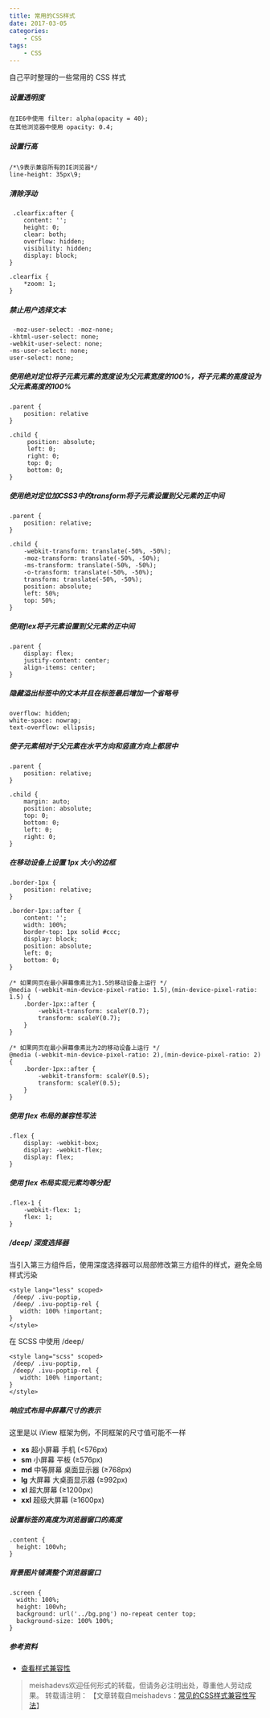 ```yaml
---
title: 常用的CSS样式
date: 2017-03-05
categories:
	- CSS
tags:
    - CSS
---
```


自己平时整理的一些常用的 CSS 样式
<!--more-->

##### 设置透明度

	在IE6中使用 filter: alpha(opacity = 40);
	在其他浏览器中使用 opacity: 0.4;

##### 设置行高

	/*\9表示兼容所有的IE浏览器*/  
	line-height: 35px\9;

##### 清除浮动

	 .clearfix:after {
	    content: '';
	    height: 0;
	    clear: both;
	    overflow: hidden;
	    visibility: hidden;
	    display: block;
	}
	
	.clearfix {
	    *zoom: 1;
	}

##### 禁止用户选择文本

	 -moz-user-select: -moz-none;
	-khtml-user-select: none;
	-webkit-user-select: none;
	-ms-user-select: none;
	user-select: none;

##### 使用绝对定位将子元素元素的宽度设为父元素宽度的100%，将子元素的高度设为父元素高度的100%

	.parent {
		position: relative
	}
	
	.child {
		 position: absolute;
	     left: 0;
	     right: 0;
	     top: 0;
		 bottom: 0;
	}

##### 使用绝对定位加CSS3中的transform将子元素设置到父元素的正中间

	.parent {
	    position: relative;
	}
	
	.child {
		-webkit-transform: translate(-50%, -50%);
		-moz-transform: translate(-50%, -50%);
	    -ms-transform: translate(-50%, -50%);
	    -o-transform: translate(-50%, -50%);
	    transform: translate(-50%, -50%);
	    position: absolute;
	    left: 50%;
	    top: 50%;
	}

##### 使用flex将子元素设置到父元素的正中间

	.parent {
		display: flex;
	    justify-content: center;
	    align-items: center;
	}

##### 隐藏溢出标签中的文本并且在标签最后增加一个省略号

	overflow: hidden;
	white-space: nowrap;
	text-overflow: ellipsis;

##### 使子元素相对于父元素在水平方向和竖直方向上都居中

	.parent {
	    position: relative;
	}
	
	.child {
	    margin: auto;
	    position: absolute;
	    top: 0;
	    bottom: 0;
	    left: 0;
	    right: 0;
	}

##### 在移动设备上设置 1px 大小的边框

 	.border-1px {
        position: relative;
    }

    .border-1px::after {
        content: '';
        width: 100%;
        border-top: 1px solid #ccc;
        display: block;
        position: absolute;
        left: 0;
        bottom: 0;
    }
    
    /* 如果网页在最小屏幕像素比为1.5的移动设备上运行 */
    @media (-webkit-min-device-pixel-ratio: 1.5),(min-device-pixel-ratio: 1.5) {
        .border-1px::after {
            -webkit-transform: scaleY(0.7);
            transform: scaleY(0.7);
        }
    }
    
    /* 如果网页在最小屏幕像素比为2的移动设备上运行 */
    @media (-webkit-min-device-pixel-ratio: 2),(min-device-pixel-ratio: 2) {
        .border-1px::after {
            -webkit-transform: scaleY(0.5);
            transform: scaleY(0.5);
        }
    }

##### 使用 flex 布局的兼容性写法

	.flex {
	    display: -webkit-box;
	    display: -webkit-flex;
	    display: flex;
	}

##### 使用 flex 布局实现元素均等分配

	.flex-1 {
		-webkit-flex: 1;
	    flex: 1;
	}

##### /deep/ 深度选择器
当引入第三方组件后，使用深度选择器可以局部修改第三方组件的样式，避免全局样式污染

	<style lang="less" scoped>
	 /deep/ .ivu-poptip,
	 /deep/ .ivu-poptip-rel {
	   width: 100% !important;
	}
	</style>
	
在 SCSS 中使用 /deep/

	<style lang="scss" scoped>
	 /deep/ .ivu-poptip,
	 /deep/ .ivu-poptip-rel {
	   width: 100% !important;
	}
	</style>

##### 响应式布局中屏幕尺寸的表示
这里是以 iView 框架为例，不同框架的尺寸值可能不一样

- **xs** 超小屏幕 手机 (<576px)
- **sm** 小屏幕 平板 (≥576px)
- **md** 中等屏幕 桌面显示器 (≥768px)
- **lg** 大屏幕 大桌面显示器 (≥992px)
- **xl** 超大屏幕 (≥1200px)
- **xxl** 超级大屏幕 (≥1600px)

##### 设置标签的高度为浏览器窗口的高度

	.content {
	  height: 100vh;
	}
	
##### 背景图片铺满整个浏览器窗口

	.screen {
	  width: 100%;
	  height: 100vh;
	  background: url('../bg.png') no-repeat center top;
	  background-size: 100% 100%;
	}

##### 参考资料

- [查看样式兼容性](https://caniuse.com/)

> meishadevs欢迎任何形式的转载，但请务必注明出处，尊重他人劳动成果。
转载请注明： 【文章转载自meishadevs：[常见的CSS样式兼容性写法](http://meishadevs.com/blog/常用的CSS样式)】